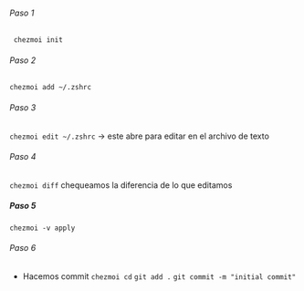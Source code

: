 ###### Paso 1
` chezmoi init`
###### Paso 2
`chezmoi add ~/.zshrc`
###### Paso 3
`chezmoi edit ~/.zshrc` -> este abre para editar en el archivo de texto
###### Paso 4
`chezmoi diff` chequeamos la diferencia de lo que editamos
##### Paso 5
`chezmoi -v apply`
###### Paso 6
- Hacemos commit
`chezmoi cd`
`git add .`
`git commit -m "initial commit"`

